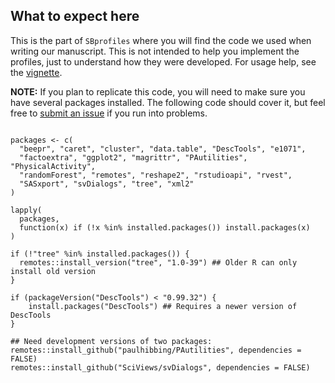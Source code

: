 ## What to expect here

This is the part of `SBprofiles` where you will find the code we used
when writing our manuscript. This is not intended to help you implement
the profiles, just to understand how they were developed. For usage help,
see the [vignette](https://github.com/paulhibbing/SBprofiles/blob/main/vignettes/SBprofiles.pdf).

**NOTE:** If you plan to replicate this code, you will need to make sure you
  have several packages installed. The following code should cover it, but
  feel free to [submit an issue](https://github.com/paulhibbing/SBprofiles/issues)
  if you run into problems.
  
```

packages <- c(
  "beepr", "caret", "cluster", "data.table", "DescTools", "e1071", 
  "factoextra", "ggplot2", "magrittr", "PAutilities", "PhysicalActivity", 
  "randomForest", "remotes", "reshape2", "rstudioapi", "rvest", 
  "SASxport", "svDialogs", "tree", "xml2"
)

lapply(
  packages,
  function(x) if (!x %in% installed.packages()) install.packages(x)
)

if (!"tree" %in% installed.packages()) {
  remotes::install_version("tree", "1.0-39") ## Older R can only install old version
}

if (packageVersion("DescTools") < "0.99.32") {
    install.packages("DescTools") ## Requires a newer version of DescTools
}

## Need development versions of two packages:
remotes::install_github("paulhibbing/PAutilities", dependencies = FALSE)
remotes::install_github("SciViews/svDialogs", dependencies = FALSE)

```
